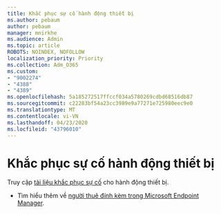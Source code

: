 ```yaml
---
title: Khắc phục sự cố hành động thiết bị
ms.author: pebaum
author: pebaum
manager: mnirkhe
ms.audience: Admin
ms.topic: article
ROBOTS: NOINDEX, NOFOLLOW
localization_priority: Priority
ms.collection: Adm_O365
ms.custom:
- "9002274"
- "4388"
- "4389"
ms.openlocfilehash: 5a185272517ffccf034a5780269cdbd68516db87
ms.sourcegitcommit: c22283bf54a23cc3989e9a77271e725980eec9e0
ms.translationtype: MT
ms.contentlocale: vi-VN
ms.lasthandoff: 04/23/2020
ms.locfileid: "43796010"
---
```

# <a name="troubleshoot-device-actions"></a>Khắc phục sự cố hành động thiết bị

Truy cập [tài liệu khắc phục sự cố](https://docs.microsoft.com/configmgr/tenant-attach/technical-reference) cho hành động thiết bị.

- Tìm hiểu thêm về [người thuê đính kèm trong Microsoft Endpoint Manager](https://docs.microsoft.com/configmgr/tenant-attach/).
